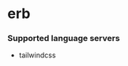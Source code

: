 # erb
<!--- THIS DOCUMENT IS AUTOMATICALLY GENERATED, DON'T EDIT IT -->

### Supported language servers

- tailwindcss

